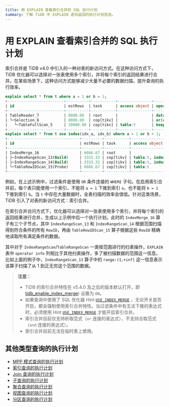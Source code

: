 ```yaml
---
title: 用 EXPLAIN 查看索引合并的 SQL 执行计划
summary: 了解 TiDB 中 EXPLAIN 语句返回的执行计划信息。
---
```


# 用 EXPLAIN 查看索引合并的 SQL 执行计划

索引合并是 TiDB v4.0 中引入的一种对表的新访问方式。在这种访问方式下，TiDB 优化器可以选择对一张表使用多个索引，并将每个索引的返回结果进行合并。在某些场景下，这种访问方式能够减少大量不必要的数据扫描，提升查询的执行效率。

```sql
explain select * from t where a = 1 or b = 1;
+-------------------------+----------+-----------+---------------+--------------------------------------+
| id                      | estRows  | task      | access object | operator info                        |
+-------------------------+----------+-----------+---------------+--------------------------------------+
| TableReader_7           | 8000.00  | root      |               | data:Selection_6                     |
| └─Selection_6           | 8000.00  | cop[tikv] |               | or(eq(test.t.a, 1), eq(test.t.b, 1)) |
|   └─TableFullScan_5     | 10000.00 | cop[tikv] | table:t       | keep order:false, stats:pseudo       |
+-------------------------+----------+-----------+---------------+--------------------------------------+
explain select * from t use index(idx_a, idx_b) where a > 1 or b > 1;
+--------------------------------+---------+-----------+-------------------------+------------------------------------------------+
| id                             | estRows | task      | access object           | operator info                                  |
+--------------------------------+---------+-----------+-------------------------+------------------------------------------------+
| IndexMerge_16                  | 6666.67 | root      |                         |                                                |
| ├─IndexRangeScan_13(Build)     | 3333.33 | cop[tikv] | table:t, index:idx_a(a) | range:(1,+inf], keep order:false, stats:pseudo |
| ├─IndexRangeScan_14(Build)     | 3333.33 | cop[tikv] | table:t, index:idx_b(b) | range:(1,+inf], keep order:false, stats:pseudo |
| └─TableRowIDScan_15(Probe)     | 6666.67 | cop[tikv] | table:t                 | keep order:false, stats:pseudo                 |
+--------------------------------+---------+-----------+-------------------------+------------------------------------------------+
```

例如，在上述示例中，过滤条件是使用 `OR` 条件连接的 `WHERE` 子句。在启用索引合并前，每个表只能使用一个索引，不能将 `a = 1` 下推到索引 `a`，也不能将 `b = 1` 下推到索引 `b`。当 `t` 中存在大量数据时，全表扫描的效率会很低。针对这类场景，TiDB 引入了对表的新访问方式：索引合并。

在索引合并访问方式下，优化器可以选择对一张表使用多个索引，并将每个索引的返回结果进行合并，生成以上示例中后一个执行计划。此时的 `IndexMerge_16` 算子有三个子节点，其中 `IndexRangeScan_13` 和 `IndexRangeScan_14` 根据范围扫描得到符合条件的所有 `RowID`，再由 `TableRowIDScan_15` 算子根据这些 `RowID` 精确地读取所有满足条件的数据。

其中对于 `IndexRangeScan`/`TableRangeScan` 一类按范围进行的扫表操作，`EXPLAIN` 表中 `operator info` 列相比于其他扫表操作，多了被扫描数据的范围这一信息。比如上面的例子中，`IndexRangeScan_13` 算子中的 `range:(1,+inf]` 这一信息表示该算子扫描了从 1 到正无穷这个范围的数据。

> **注意：**
>
> - TiDB 的索引合并特性在 v5.4.0 及之后的版本默认打开，即 [tidb_enable_index_merge](/system-variables.md#tidb_enable_index_merge-从-v4.0-版本开始引入)) 设置为 `ON`。
> - 如果查询中使用了 SQL 优化器 Hint [`USE_INDEX_MERGE`](/optimizer-hints.md#use_index_merget1_name-idx1_name--idx2_name-) ，无论开关是否开启，都会强制使用索引合并特性。当过滤条件中有无法下推的表达式时，必须使用 Hint [`USE_INDEX_MERGE`](/optimizer-hints.md#use_index_merget1_name-idx1_name--idx2_name-) 才能开启索引合并。
> - 索引合并目前仅支持析取范式（`or` 连接的表达式），不支持合取范式（`and` 连接的表达式）。
> - 索引合并目前无法在临时表上使用。
## 其他类型查询的执行计划

+ [MPP 模式查询的执行计划](/explain-mpp.md)
+ [索引查询的执行计划](/explain-indexes.md)
+ [Join 查询的执行计划](/explain-joins.md)
+ [子查询的执行计划](/explain-subqueries.md)
+ [聚合查询的执行计划](/explain-aggregation.md)
+ [视图查询的执行计划](/explain-views.md)
+ [分区查询的执行计划](/explain-partitions.md)
